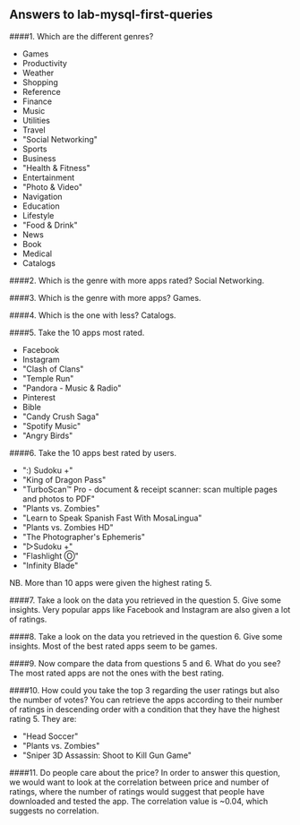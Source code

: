 ## Answers to lab-mysql-first-queries

####1. Which are the different genres?
* Games
* Productivity
* Weather
* Shopping
* Reference
* Finance
* Music
* Utilities
* Travel
* "Social Networking"
* Sports
* Business
* "Health & Fitness"
* Entertainment
* "Photo & Video"
* Navigation
* Education
* Lifestyle
* "Food & Drink"
* News
* Book
* Medical
* Catalogs

####2. Which is the genre with more apps rated?
Social Networking.

####3. Which is the genre with more apps?
Games.

####4. Which is the one with less?
Catalogs.

####5. Take the 10 apps most rated.
* Facebook
* Instagram
* "Clash of Clans"
* "Temple Run"
* "Pandora - Music & Radio"
* Pinterest
* Bible
* "Candy Crush Saga"
* "Spotify Music"
* "Angry Birds"

####6. Take the 10 apps best rated by users.
* ":) Sudoku +"
* "King of Dragon Pass"
* "TurboScan™ Pro - document & receipt scanner: scan multiple pages and photos to PDF"
* "Plants vs. Zombies"
* "Learn to Speak Spanish Fast With MosaLingua"
* "Plants vs. Zombies HD"
* "The Photographer's Ephemeris"
* "▻Sudoku +"
* "Flashlight Ⓞ"
* "Infinity Blade"

NB. More than 10 apps were given the highest rating 5. 

####7. Take a look on the data you retrieved in the question 5. Give some insights.
Very popular apps like Facebook and Instagram are also given a lot of ratings.

####8. Take a look on the data you retrieved in the question 6. Give some insights.
Most of the best rated apps seem to be games.

####9. Now compare the data from questions 5 and 6. What do you see?
The most rated apps are not the ones with the best rating. 

####10. How could you take the top 3 regarding the user ratings but also the number of votes?
You can retrieve the apps according to their number of ratings in descending order with a condition that they have the highest rating 5. They are:

* "Head Soccer"
* "Plants vs. Zombies"
* "Sniper 3D Assassin: Shoot to Kill Gun Game"

####11. Do people care about the price?
In order to answer this question, we would want to look at the correlation between price and number of ratings, where the number of ratings would suggest that people have downloaded and tested the app. The correlation value is ~0.04, which suggests no correlation. 